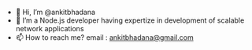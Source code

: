 - 👋 Hi, I’m @ankitbhadana
- 👀 I’m a Node.js developer having expertize in development of scalable network applications
- 📫 How to reach me? email : ankitbhadana@gmail.com

<!---
ankitbhadana/ankitbhadana is a ✨ special ✨ repository because its `README.md` (this file) appears on your GitHub profile.
You can click the Preview link to take a look at your changes.
--->
